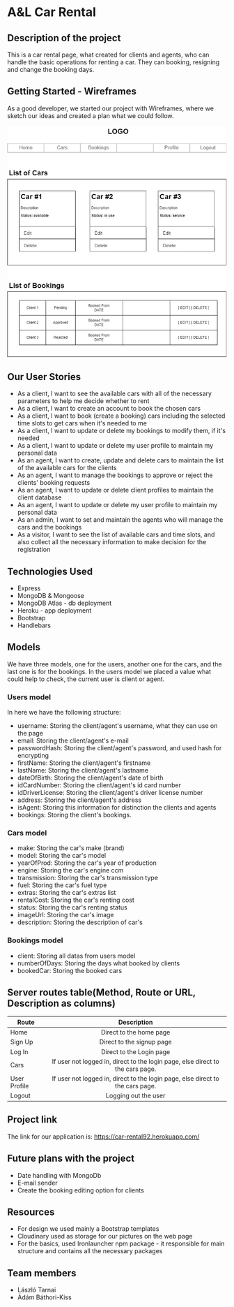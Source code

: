 # A&L Car Rental

## Description of the project

This is a car rental page, what created for clients and agents, who can handle the basic operations for renting a car.
They can booking, resigning and change the booking days.

## Getting Started - Wireframes

As a good developer, we started our project with Wireframes, where we sketch our ideas and created a plan what we could follow.

![Wireframe](wireframe.jpg?raw=true)



## Our User Stories

* As a client, I want to see the available cars with all of the necessary parameters to help me decide whether to rent
* As a client, I want to create an account to book the chosen cars
* As a client, I want to book (create a booking) cars including the selected time slots to get cars when it's needed to me
* As a client, I want to update or delete my bookings to modify them, if it's needed
* As a client, I want to update or delete my user profile to maintain my personal data
* As an agent, I want to create, update and delete cars to maintain the list of the available cars for the clients
* As an agent, I want to manage the bookings to approve or reject the clients' booking requests
* As an agent, I want to update or delete client profiles to maintain the client database
* As an agent, I want to update or delete my user profile to maintain my personal data
* As an admin, I want to set and maintain the agents who will manage the cars and the bookings
* As a visitor, I want to see the list of available cars and time slots, and also collect all the necessary information to make decision for the registration

## Technologies Used

* Express
* MongoDB & Mongoose
* MongoDB Atlas - db deployment
* Heroku - app deployment
* Bootstrap
* Handlebars

## Models

We have three models, one for the users, another one for the cars, and the last one is for the bookings.
In the users model we placed a value what could help to check, the current user is client or agent.

### Users model

In here we have the following structure:

* username: Storing the client/agent's username, what they can use on the page
* email: Storing the client/agent's e-mail
* passwordHash: Storing the client/agent's password, and used hash for encrypting
* firstName: Storing the client/agent's firstname
* lastName: Storing the client/agent's lastname
* dateOfBirth: Storing the client/agent's date of birth
* idCardNumber: Storing the client/agent's id card number
* idDriverLicense: Storing the client/agent's driver license number
* address: Storing the client/agent's address
* isAgent: Storing this information for distinction the clients and agents
* bookings: Storing the client's bookings.

### Cars model

* make: Storing the car's make (brand) 
* model: Storing the car's model
* yearOfProd: Storing the car's year of production
* engine: Storing the car's engine ccm
* transmission: Storing the car's transmission type
* fuel: Storing the car's fuel type 
* extras: Storing the car's extras list
* rentalCost: Storing the car's renting cost
* status: Storing the car's renting status
* imageUrl: Storing the car's image
* description: Storing the description of car's 

### Bookings model

* client: Storing all datas from users model
* numberOfDays: Storing the days what booked by clients
* bookedCar: Storing the booked cars

## Server routes table(Method, Route or URL, Description as columns)

| Route              | Description           |
| -------------      |:-------------:|
| Home               | Direct to the home page |
| Sign Up            | Direct to the signup page      |
| Log In             | Direct to the Login page     |
| Cars               | If user not logged in, direct to the login page,     else direct to the cars page.    |
| User Profile   | If user not logged in, direct to the login page, else direct to the cars page.       |
| Logout   | Logging out the user     |


## Project link

The link for our application is: https://car-rental92.herokuapp.com/

## Future plans with the project

* Date handling with MongoDb
* E-mail sender
* Create the booking editing option for clients

##  Resources

* For design we used mainly a Bootstrap templates
* Cloudinary used as storage for our pictures on the web page
* For the basics, used Ironlauncher npm package - it responsible for
main structure and contains all the necessary packages

## Team members

* László Tarnai
* Ádám Báthori-Kiss
